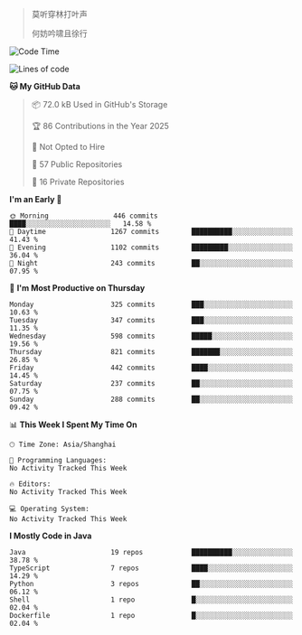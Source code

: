 > 莫听穿林打叶声
> 
> 何妨吟啸且徐行

<!-- ![Github Stats](https://github-readme-stats.vercel.app/api?username=catch6&count_private=true&show_icons=true&theme=gruvbox) -->

<!-- ![Top Langs](https://github-readme-stats.vercel.app/api/top-langs/?username=catch6&layout=compact) -->

<!--START_SECTION:waka-->
![Code Time](http://img.shields.io/badge/Code%20Time-2%2C299%20hrs%2059%20mins-blue)

![Lines of code](https://img.shields.io/badge/From%20Hello%20World%20I%27ve%20Written-9.5%20million%20lines%20of%20code-blue)

**🐱 My GitHub Data** 

> 📦 72.0 kB Used in GitHub's Storage 
 > 
> 🏆 86 Contributions in the Year 2025
 > 
> 🚫 Not Opted to Hire
 > 
> 📜 57 Public Repositories 
 > 
> 🔑 16 Private Repositories 
 > 
**I'm an Early 🐤** 

```text
🌞 Morning                446 commits         ████░░░░░░░░░░░░░░░░░░░░░   14.58 % 
🌆 Daytime                1267 commits        ██████████░░░░░░░░░░░░░░░   41.43 % 
🌃 Evening                1102 commits        █████████░░░░░░░░░░░░░░░░   36.04 % 
🌙 Night                  243 commits         ██░░░░░░░░░░░░░░░░░░░░░░░   07.95 % 
```
📅 **I'm Most Productive on Thursday** 

```text
Monday                   325 commits         ███░░░░░░░░░░░░░░░░░░░░░░   10.63 % 
Tuesday                  347 commits         ███░░░░░░░░░░░░░░░░░░░░░░   11.35 % 
Wednesday                598 commits         █████░░░░░░░░░░░░░░░░░░░░   19.56 % 
Thursday                 821 commits         ███████░░░░░░░░░░░░░░░░░░   26.85 % 
Friday                   442 commits         ████░░░░░░░░░░░░░░░░░░░░░   14.45 % 
Saturday                 237 commits         ██░░░░░░░░░░░░░░░░░░░░░░░   07.75 % 
Sunday                   288 commits         ██░░░░░░░░░░░░░░░░░░░░░░░   09.42 % 
```


📊 **This Week I Spent My Time On** 

```text
🕑︎ Time Zone: Asia/Shanghai

💬 Programming Languages: 
No Activity Tracked This Week

🔥 Editors: 
No Activity Tracked This Week

💻 Operating System: 
No Activity Tracked This Week
```

**I Mostly Code in Java** 

```text
Java                     19 repos            ██████████░░░░░░░░░░░░░░░   38.78 % 
TypeScript               7 repos             ████░░░░░░░░░░░░░░░░░░░░░   14.29 % 
Python                   3 repos             ██░░░░░░░░░░░░░░░░░░░░░░░   06.12 % 
Shell                    1 repo              █░░░░░░░░░░░░░░░░░░░░░░░░   02.04 % 
Dockerfile               1 repo              █░░░░░░░░░░░░░░░░░░░░░░░░   02.04 % 
```




<!--END_SECTION:waka-->
